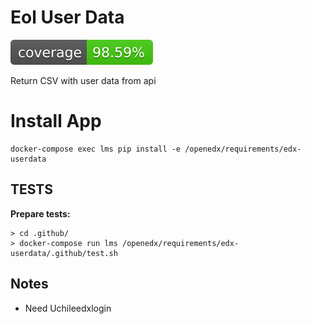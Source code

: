 # Eol User Data

![https://github.com/eol-uchile/edx-userdata/actions](https://github.com/eol-uchile/edx-userdata/workflows/Python%20application/badge.svg)![Coverage Status](https://github.com/eol-uchile/edx-userdata/blob/master/coverage-badge.svg)

Return CSV with user data from api

# Install App

    docker-compose exec lms pip install -e /openedx/requirements/edx-userdata

## TESTS
**Prepare tests:**

    > cd .github/
    > docker-compose run lms /openedx/requirements/edx-userdata/.github/test.sh

## Notes

- Need Uchileedxlogin